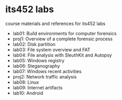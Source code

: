 # its452 labs
course materials and references for its452 labs

* lab01: Build environments for computer forensics
* proj1: Overview of a complete forensic process
* lab02: Disk partition
* lab03: File system overview and FAT
* lab04: File analysis with SleuthKit and Autopsy
* lab05: Windows registry
* lab06: Steganography
* lab07: Windows recent activities
* proj2: Network traffic analysis
* lab08: Linux 
* lab09: Internet artifacts
* lab10: Android



